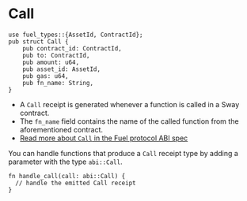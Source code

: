 # Call

```rust, ignore
use fuel_types::{AssetId, ContractId};
pub struct Call {
    pub contract_id: ContractId,
    pub to: ContractId,
    pub amount: u64,
    pub asset_id: AssetId,
    pub gas: u64,
    pub fn_name: String,
}
```

- A `Call` receipt is generated whenever a function is called in a Sway contract.
- The `fn_name` field contains the name of the called function from the aforementioned contract.
- [Read more about `Call` in the Fuel protocol ABI spec](https://github.com/FuelLabs/fuel-specs/blob/master/src/protocol/abi/receipts.md#return-receipt)

You can handle functions that produce a `Call` receipt type by adding a parameter with the type `abi::Call`.

```rust, ignore
fn handle_call(call: abi::Call) {
  // handle the emitted Call receipt
}
```